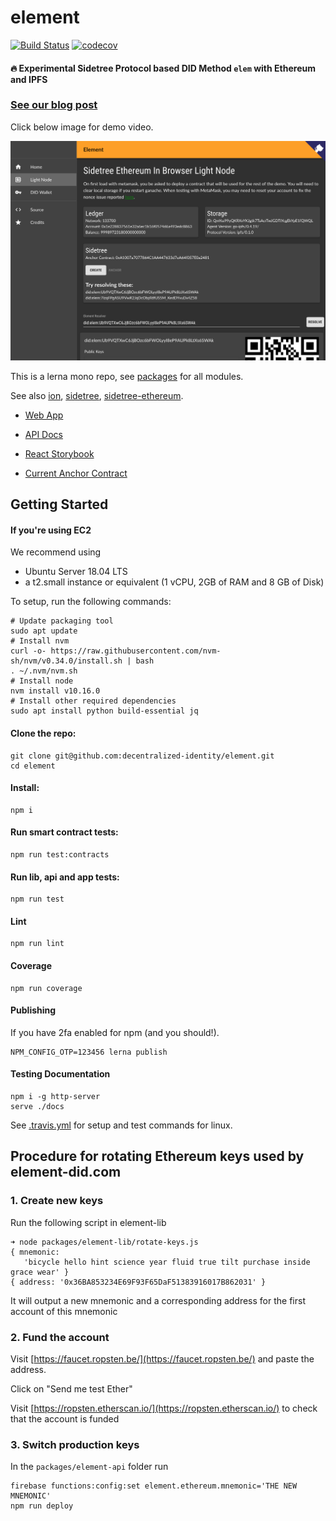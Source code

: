 # element

[![Build Status](https://travis-ci.org/decentralized-identity/element.svg?branch=master)](https://travis-ci.org/decentralized-identity/element) [![codecov](https://codecov.io/gh/decentralized-identity/element/branch/master/graph/badge.svg)](https://codecov.io/gh/decentralized-identity/element)

#### 🔥 Experimental Sidetree Protocol based DID Method `elem` with Ethereum and IPFS

### [See our blog post](https://medium.com/transmute-techtalk/introducing-element-328b4260e757)

Click below image for demo video.

[![Element Testnet Demo](./BrowserDemo.png)](https://www.youtube.com/watch?v=KY_dt2tKQxw)

This is a lerna mono repo, see [packages](./packages) for all modules.

See also [ion](https://github.com/decentralized-identity/ion), [sidetree](https://github.com/decentralized-identity/sidetree), [sidetree-ethereum](https://github.com/decentralized-identity/sidetree-ethereum).

- [Web App](https://element-did.com)
- [API Docs](https://element-did.com/api/docs)
- [React Storybook](https://storybook.element-did.com)

- [Current Anchor Contract](https://ropsten.etherscan.io/address/0xD49Da2b7C0A15f6ac5A856f026D68A9B9848D96f)

## Getting Started

#### If you're using EC2

We recommend using

- Ubuntu Server 18.04 LTS
- a t2.small instance or equivalent (1 vCPU, 2GB of RAM and 8 GB of Disk)

To setup, run the following commands:

```
# Update packaging tool
sudo apt update
# Install nvm
curl -o- https://raw.githubusercontent.com/nvm-sh/nvm/v0.34.0/install.sh | bash
. ~/.nvm/nvm.sh
# Install node
nvm install v10.16.0
# Install other required dependencies
sudo apt install python build-essential jq
```

#### Clone the repo:

```
git clone git@github.com:decentralized-identity/element.git
cd element
```

#### Install:

```
npm i
```

#### Run smart contract tests:

```
npm run test:contracts
```

#### Run lib, api and app tests:

```
npm run test
```

#### Lint

```
npm run lint
```

#### Coverage

```
npm run coverage
```

#### Publishing

If you have 2fa enabled for npm (and you should!).

```
NPM_CONFIG_OTP=123456 lerna publish
```

#### Testing Documentation

```
npm i -g http-server
serve ./docs
```

See [.travis.yml](./.travis.yml) for setup and test commands for linux.

## Procedure for rotating Ethereum keys used by element-did.com

### 1. Create new keys

Run the following script in element-lib

```
➜ node packages/element-lib/rotate-keys.js
{ mnemonic:
   'bicycle hello hint science year fluid true tilt purchase inside grace wear' }
{ address: '0x36BA853234E69F93F65DaF51383916017B862031' }

```

It will output a new mnemonic and a corresponding address for the first account of this mnemonic

### 2. Fund the account

Visit [https://faucet.ropsten.be/](https://faucet.ropsten.be/) and paste the address.

Click on "Send me test Ether"

Visit [https://ropsten.etherscan.io/](https://ropsten.etherscan.io/) to check that the account is funded

### 3. Switch production keys

In the `packages/element-api` folder run

```
firebase functions:config:set element.ethereum.mnemonic='THE NEW MNEMONIC'
npm run deploy
```
